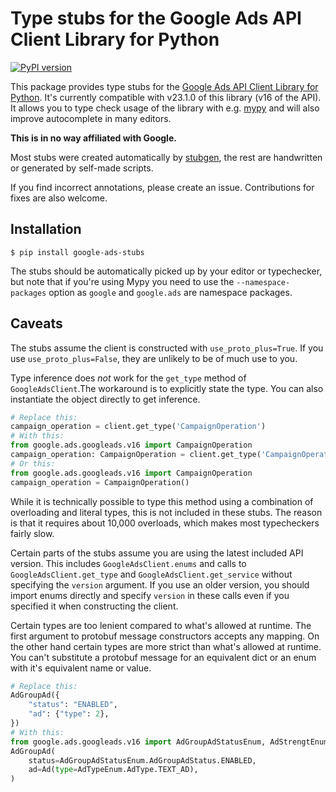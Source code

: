 # Type stubs for the Google Ads API Client Library for Python

[![PyPI version](https://badge.fury.io/py/google-ads-stubs.svg)](https://badge.fury.io/py/google-ads-stubs)

This package provides type stubs for the [Google Ads API Client Library for Python](https://github.com/googleads/google-ads-python). 
It's currently compatible with v23.1.0 of this library (v16 of the API). It allows you to type check usage of the library with e.g. [mypy](http://mypy-lang.org/) and will also improve autocomplete in many editors.

**This is in no way affiliated with Google.**

Most stubs were created automatically by [stubgen](https://mypy.readthedocs.io/en/stable/stubgen.html), the rest are handwritten or generated by self-made scripts.

If you find incorrect annotations, please create an issue. Contributions for fixes are also welcome.

## Installation

```
$ pip install google-ads-stubs
```

The stubs should be automatically picked up by your editor or typechecker, but note that if you're using Mypy you need to use the `--namespace-packages` option as `google` and `google.ads` are namespace packages.


## Caveats
The stubs assume the client is constructed with `use_proto_plus=True`. If you use `use_proto_plus=False`, they are unlikely to be of much use to you.

Type inference does _not_ work for the `get_type`
method of `GoogleAdsClient`.The workaround is to explicitly state the type. You can also instantiate the object directly to get inference. 

```python
# Replace this:
campaign_operation = client.get_type('CampaignOperation')
# With this:
from google.ads.googleads.v16 import CampaignOperation
campaign_operation: CampaignOperation = client.get_type('CampaignOperation')
# Or this:
from google.ads.googleads.v16 import CampaignOperation
campaign_operation = CampaignOperation()
```
While it is technically possible to type this method using a combination of overloading and literal types,
this is not included in these stubs. The reason is that it requires about 10,000 overloads, which makes most typecheckers fairly slow.

Certain parts of the stubs assume you are using the latest included API version. This includes `GoogleAdsClient.enums` and calls to `GoogleAdsClient.get_type` and `GoogleAdsClient.get_service` without specifying the `version` argument. If you use an older version, you should import enums directly and specify `version` in these calls even if you specified it when constructing the client.

Certain types are too lenient compared to what's allowed at runtime. The first argument to protobuf message constructors accepts any mapping. 
On the other hand certain types are more strict than what's allowed at runtime. You can't substitute a protobuf message for an equivalent dict or an enum with it's equivalent name or value.

```python
# Replace this:
AdGroupAd({
    "status": "ENABLED", 
    "ad": {"type": 2},
})
# With this:
from google.ads.googleads.v16 import AdGroupAdStatusEnum, AdStrengtEnum, AdTypeEnum, Ad
AdGroupAd(
    status=AdGroupAdStatusEnum.AdGroupAdStatus.ENABLED, 
    ad=Ad(type=AdTypeEnum.AdType.TEXT_AD),
)
```
